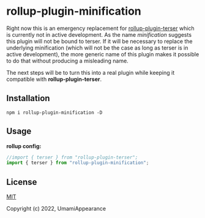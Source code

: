 # rollup-plugin-minification

Right now this is an emergency replacement for [rollup-plugin-terser](https://github.com/TrySound/rollup-plugin-terser) which is currently not in active development. As the name _minification_ suggests this plugin will not be bound to terser. If it will be necessary to replace the underlying minification (which will not be the case as long as terser is in active development), the more generic name of this plugin makes it possible to do that without producing a misleading name.

The next steps will be to turn this into a real plugin while keeping it compatible with **rollup-plugin-terser**.

## Installation
```console
npm i rollup-plugin-minification -D
```

## Usage
**rollup config:**
```js
//import { terser } from "rollup-plugin-terser";
import { terser } from "rollup-plugin-minification";
```

## License

[MIT](https://opensource.org/licenses/MIT)

Copyright (c) 2022, UmamiAppearance
